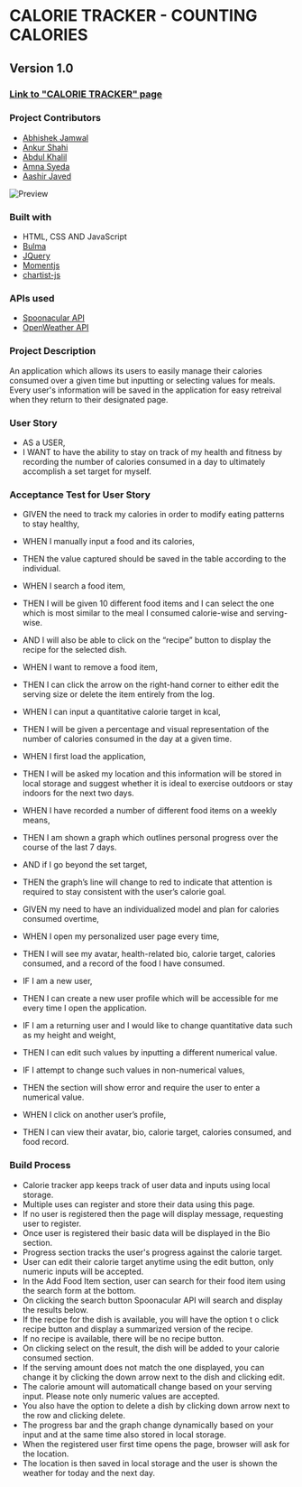 # CALORIE TRACKER - COUNTING CALORIES
## Version 1.0
### [Link to "CALORIE TRACKER" page](https://uot-project-grp.github.io/project01-calorie-tracker/)

### Project Contributors
* [Abhishek Jamwal](https://github.com/jamwalab)
* [Ankur Shahi](https://github.com/ankurshahi80)
* [Abdul Khalil](https://github.com/absk786)
* [Amna Syeda](https://github.com/amnasyeda)
* [Aashir Javed](https://github.com/aashir104)

![Preview](./assets/images/preview.gif)

### Built with
* HTML, CSS AND JavaScript
* [Bulma](https://bulma.io/)
* [JQuery](https://jquery.com/)
* [Momentjs](https://momentjs.com/)
* [chartist-js](https://github.com/gionkunz/chartist-js)

### APIs used
* [Spoonacular API](https://spoonacular.com/food-api)
* [OpenWeather API](https://openweathermap.org/api)

### Project Description
An application which allows its users to easily manage their calories consumed over a given time but inputting or selecting values for meals. Every user's information will be saved in the application for easy retreival when they return to their designated page. 

### User Story 
* AS a USER, 
* I WANT to have the ability to stay on track of my health and fitness by recording the number of calories consumed in a day to ultimately accomplish a set target for myself.  

### Acceptance Test for User Story 
* GIVEN the need to track my calories in order to modify eating patterns to stay healthy, 
* WHEN I manually input a food and its calories,
* THEN the value captured should be saved in the table according to the individual. 
* WHEN I search a food item,
* THEN I will be given 10 different food items and I can select the one which is most similar to the meal I consumed calorie-wise and serving-wise.
* AND I will also be able to click on the “recipe” button to display the recipe for the selected dish. 
* WHEN I want to remove a food item,
* THEN I can click the arrow on the right-hand corner to either edit the serving size or delete the item entirely from the log. 
* WHEN I can input a quantitative calorie target in kcal, 
* THEN I will be given a percentage and visual representation of the number of calories consumed in the day at a given time. 
* WHEN I first load the application,
* THEN I will be asked my location and this information will be stored in local storage and suggest whether it is ideal to exercise outdoors or stay indoors for the next two days.
* WHEN I have recorded a number of different food items on a weekly means,
* THEN I am shown a graph which outlines personal progress over the course of the last 7 days.
* AND if I go beyond the set target, 
* THEN the graph’s line will change to red to indicate that attention is required to stay consistent with the user’s calorie goal. 

* GIVEN my need to have an individualized model and plan for calories consumed overtime,
* WHEN I open my personalized user page every time, 
* THEN I will see my avatar, health-related bio, calorie target, calories consumed, and a record of the food I have consumed. 
* IF I am a new user,
* THEN I can create a new user profile which will be accessible for me every time I open the application.
* IF I am a returning user and I would like to change quantitative data such as my height and weight, 
* THEN I can edit such values by inputting a different numerical value.
* IF I attempt to change such values in non-numerical values, 
* THEN the section will show error and require the user to enter a numerical value.
* WHEN I click on another user’s profile,
* THEN I can view their avatar, bio, calorie target, calories consumed, and food record. 

### Build Process
* Calorie tracker app keeps track of user data and inputs using local storage.
* Multiple uses can register and store their data using this page.
* If no user is registered then the page will display message, requesting user to register.
* Once user is registered their basic data will be displayed in the Bio section.
* Progress section tracks the user's progress against the calorie target.
* User can edit their calorie target anytime using the edit button, only numeric inputs will be accepted.
* In the Add Food Item section, user can search for their food item using the search form at the bottom.
* On clicking the search button Spoonacular API will search and display the results below.
* If the recipe for the dish is available, you will have the option t o click recipe button and display a summarized version of the recipe.
* If no recipe is available, there will be no recipe button.
* On clicking select on the result, the dish will be added to your calorie consumed section.
* If the serving amount does not match the one displayed, you can change it by clicking the down arrow next to the dish and clicking edit.
* The calorie amount will automaticall change based on your serving input. Please note only numeric values are accepted.
* You also have the option to delete a dish by clicking down arrow next to the row and clicking delete.
* The progress bar and the graph change dynamically based on your input and at the same time also stored in local storage.
* When the registered user first time opens the page, browser will ask for the location.
* The location is then saved in local storage and the user is shown the weather for today and the next day.